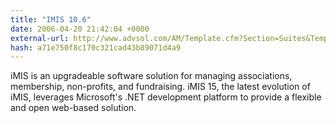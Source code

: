 ```yaml
---
title: "IMIS 10.6"
date: 2006-04-20 21:42:04 +0000
external-url: http://www.advsol.com/AM/Template.cfm?Section=Suites&Template=/TaggedPage/TaggedPageDisplay.cfm&TPLID=45&ContentID=13383
hash: a71e750f8c170c321cad43b89071d4a9
---
```


iMIS is an upgradeable software solution for managing associations, membership, non-profits, and fundraising. iMIS 15, the latest evolution of iMIS, leverages Microsoft's .NET development platform to provide a flexible and open web-based solution.
